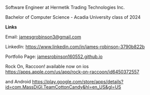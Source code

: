 Software Engineer at Hermetik Trading Technologies Inc.

Bachelor of Computer Science - Acadia University class of 2024

**Links**

Email: jamesgrobinson3@gmail.com

LinkedIn: https://www.linkedin.com/in/james-robinson-3790b822b

Portfolio Page: [jamesrobinson160552.github.io](https://jamesrobinson160552.github.io/)


Rock On, Raccoon! available now on ios https://apps.apple.com/us/app/rock-on-raccoon/id6450372557 

and Android https://play.google.com/store/apps/details?id=com.MassDiGI.TeamCottonCandy&hl=en_US&gl=US

<!---
JamesRobinson160552/JamesRobinson160552 is a ✨ special ✨ repository because its `README.md` (this file) appears on your GitHub profile.
You can click the Preview link to take a look at your changes.
--->
